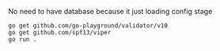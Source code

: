No need to have database because it just loading config stage
```
go get github.com/go-playground/validator/v10
go get github.com/spf13/viper
go run .
```
